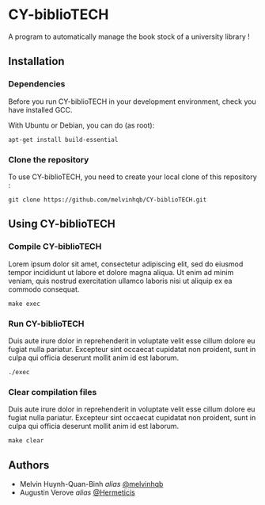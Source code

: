 # CY-biblioTECH
A program to automatically manage the book stock of a university library !

## Installation

### Dependencies

Before you run CY-biblioTECH in your development environment, check you have installed GCC.

With Ubuntu or Debian, you can do (as root):

    apt-get install build-essential

### Clone the repository

To use CY-biblioTECH, you need to create your local clone of this repository :
    
    git clone https://github.com/melvinhqb/CY-biblioTECH.git

## Using CY-biblioTECH

### Compile CY-biblioTECH

Lorem ipsum dolor sit amet, consectetur adipiscing elit, sed do eiusmod tempor incididunt ut labore et dolore magna aliqua. Ut enim ad minim veniam, quis nostrud exercitation ullamco laboris nisi ut aliquip ex ea commodo consequat.

    make exec

### Run CY-biblioTECH

Duis aute irure dolor in reprehenderit in voluptate velit esse cillum dolore eu fugiat nulla pariatur. Excepteur sint occaecat cupidatat non proident, sunt in culpa qui officia deserunt mollit anim id est laborum.

    ./exec

### Clear compilation files

Duis aute irure dolor in reprehenderit in voluptate velit esse cillum dolore eu fugiat nulla pariatur. Excepteur sint occaecat cupidatat non proident, sunt in culpa qui officia deserunt mollit anim id est laborum.

    make clear

## Authors

- Melvin Huynh-Quan-Binh _alias_ [@melvinhqb](https://www.github.com/melvinhqb)
- Augustin Verove _alias_ [@Hermeticis](https://github.com/Hermeticis)
